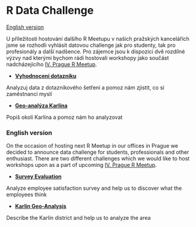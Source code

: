 # R Data Challenge

[English version](#english-version)

U příležitosti hostování dalšího R Meetupu v našich pražských kancelářích jsme se rozhodli vyhlásit datovou challenge jak pro studenty, tak pro profesionály a další nadšence. Pro zájemce jsou k dispozici dvě rozdílné výzvy nad kterými bychom rádi hostovali workshopy jako součást nadcházejícího [IV. Prague R Meetup](http://www.meetup.com/Prague-R-Meetup-Group/events/230654534/).

* [**Vyhodnocení dotazníku**](https://github.com/KPMG-CZ/R-Data-Challenge/tree/master/Survey_Evaluation)

Analyzuj data z dotazníkového šetření a pomoz nám zjistit, co si zaměstnanci myslí 

* [**Geo-analýza Karlína**](https://github.com/KPMG-CZ/R-Data-Challenge/tree/master/Karlin_Geo_Analysis)

Popiš okolí Karlína a pomoz nám ho analyzovat

### English version

On the occasion of hosting next R Meetup in our offices in Prague we decided to announce data challenge for students, professionals and other enthusiast. There are two different challenges which we would like to host workshops upon as a part of upcoming [IV. Prague R Meetup](http://www.meetup.com/Prague-R-Meetup-Group/events/230654534/).

* [**Survey Evaluation**](https://github.com/KPMG-CZ/R-Data-Challenge/tree/master/Survey_Evaluation)

Analyze employee satisfaction survey and help us to discover what the employees think

* [**Karlin Geo-Analysis**](https://github.com/KPMG-CZ/R-Data-Challenge/tree/master/Karlin_Geo_Analysis)

Describe the Karlin district and help us to analyze the area

